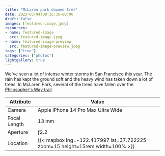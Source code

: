 ```yaml
---
title: "McLaren park downed tree"
date: 2023-03-04T09:36:36-08:00
draft: false
images: [featured-image.jpeg]
resources:
- name: featured-image
  src: featured-image.jpeg
- name: featured-image-preview
  src: featured-image-preview.jpeg
tags: ["tree"]
categories: ["photos"]
lightgallery: true
---
```

We've seen a lot of intense winter storms in San Francisco this year. The rain has kept the ground soft and the heavy wind has taken down a lot of trees. In McLaren Park, several of the trees have fallen over the [Philosopher's Way trail](https://en.wikipedia.org/wiki/Philosopher%27s_Way,_San_Francisco).
<!--more-->
| Attribute    | Value |
| ------------ | ----------- |
| Camera       | Apple iPhone 14 Pro Max Ultra Wide |
| Focal Length | 13 mm |
| Aperture     | ƒ2.2 |
| Location     | {{< mapbox lng=-122.417997 lat=37.722225 zoom=15 height=15rem width=100% >}} |
